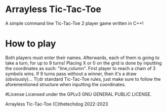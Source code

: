 # Arrayless Tic-Tac-Toe
A simple command line Tic-Tac-Toe 2 player game written in C++!

# How to play
Both players must enter their names. Afterwards, each of them is going to take a turn, for up to 9 turns!
Placing X or 0 on the grid is done by inputting the coordinates as such: "line,column".
First player to reach a chain of 3 symbols wins. If 9 turns pass without a winner, then it's a draw (obviously)...
Tl;dr standard Tic-Tac-Toe rules, just make sure to follow the aforementioned structure when inputting the coordinates.

#License
Licensed under the GPLv3 GNU GENERAL PUBLIC LICENSE.

Arrayless Tic-Tac-Toe
(C)thetechdog 2022-2023

